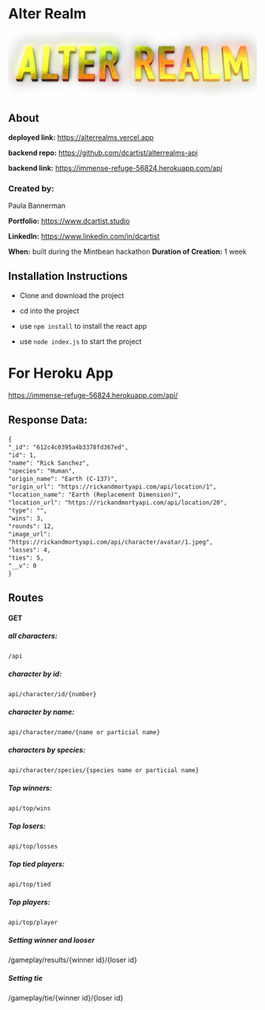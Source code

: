 

# Alter Realm

![alter realm](alterRealm.png)

## About

**deployed link:** https://alterrealms.vercel.app

**backend repo:** https://github.com/dcartist/alterrealms-api

**backend link:** https://immense-refuge-56824.herokuapp.com/api

### **Created by:** 

Paula Bannerman

**Portfolio:** https://www.dcartist.studio

**LinkedIn:** https://www.linkedin.com/in/dcartist

**When:** built during the Mintbean hackathon
**Duration of Creation:** 1 week

## Installation Instructions

- Clone and download the project

- cd into the project 

- use `npm install` to install the react app

- use `node index.js` to start the project

  

# For Heroku App

https://immense-refuge-56824.herokuapp.com/api/

## Response Data:

```
{
"_id": "612c4c0395a4b3378fd367ed",
"id": 1,
"name": "Rick Sanchez",
"species": "Human",
"origin_name": "Earth (C-137)",
"origin_url": "https://rickandmortyapi.com/api/location/1",
"location_name": "Earth (Replacement Dimension)",
"location_url": "https://rickandmortyapi.com/api/location/20",
"type": "",
"wins": 3,
"rounds": 12,
"image_url": "https://rickandmortyapi.com/api/character/avatar/1.jpeg",
"losses": 4,
"ties": 5,
"__v": 0
}
```



## Routes

#### GET

##### all characters:

`/api`

##### character by id:

`api/character/id/{number}`

##### character by name:

`api/character/name/{name or particial name}`

##### characters by species:

`api/character/species/{species name or particial name}`

##### Top winners:

`api/top/wins`

##### Top losers:

`api/top/losses`

##### Top tied players:

`api/top/tied`

##### Top players:

`api/top/player`



##### Setting winner and looser

/gameplay/results/{winner id}/{loser id}



##### Setting tie

/gameplay/tie/{winner id}/{loser id}
